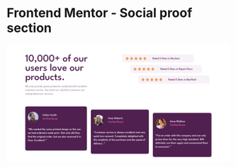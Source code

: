 # Frontend Mentor - Social proof section

![Design preview for the Social proof section coding challenge](./design/preview.png)
